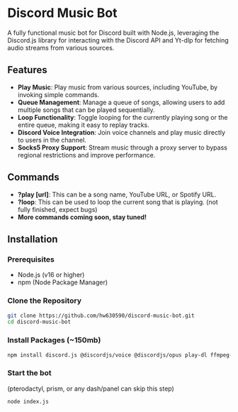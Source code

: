 # Discord Music Bot

A fully functional music bot for Discord built with Node.js, leveraging the Discord.js library for interacting with the Discord API and Yt-dlp for fetching audio streams from various sources.

## Features

- **Play Music**: Play music from various sources, including YouTube, by invoking simple commands.
- **Queue Management**: Manage a queue of songs, allowing users to add multiple songs that can be played sequentially.
- **Loop Functionality**: Toggle looping for the currently playing song or the entire queue, making it easy to replay tracks.
- **Discord Voice Integration**: Join voice channels and play music directly to users in the channel.
- **Socks5 Proxy Support**: Stream music through a proxy server to bypass regional restrictions and improve performance.

## Commands
- **?play [url]**: This can be a song name, YouTube URL, or Spotify URL.
- **?loop**: This can be used to loop the current song that is playing. (not fully finished, expect bugs)
- **More commands coming soon, stay tuned!**

## Installation

### Prerequisites

- Node.js (v16 or higher)
- npm (Node Package Manager)

### Clone the Repository

```bash
git clone https://github.com/hw630590/discord-music-bot.git
cd discord-music-bot
```

### Install Packages (~150mb)

```bash
npm install discord.js @discordjs/voice @discordjs/opus play-dl ffmpeg-static
```

### Start the bot
(pterodactyl, prism, or any dash/panel can skip this step)

```bash
node index.js
```
